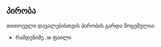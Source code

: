 <!-- 
--- 
title: კარელის დავალებები
parent: ინსტრუქციები
---
-->

## პირობა
თითოეული დავალებისთვის პირობის გარდა მოცემულია:
- რამდენიმე .w ფაილი

